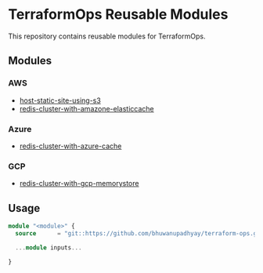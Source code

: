 # TerraformOps Reusable Modules

This repository contains reusable modules for TerraformOps.

## Modules

### AWS

* [host-static-site-using-s3](aws/host-static-site-using-s3)
* [redis-cluster-with-amazone-elasticcache](aws/redis-cluster-with-amazone-elasticcache)


### Azure

* [redis-cluster-with-azure-cache](azure/redis-cluster-with-azure-cache)


### GCP

* [redis-cluster-with-gcp-memorystore](gcp/redis-cluster-with-gcp-memorystore)



## Usage

```terraform
module "<module>" {
  source      = "git::https://github.com/bhuwanupadhyay/terraform-ops.git//<cloud_provider>/<module>"

  ...module inputs...

}
```